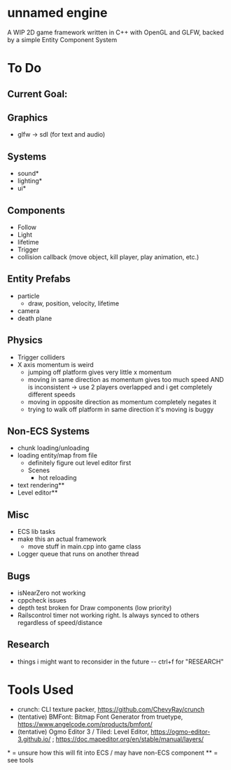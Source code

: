 # unnamed engine
A WIP 2D game framework written in C++ with OpenGL and GLFW, backed by a simple Entity Component System

# To Do 

## Current Goal: 

## Graphics
- glfw -> sdl (for text and audio)

## Systems
- sound\*
- lighting\*
- ui\*

## Components
- Follow
- Light 
- lifetime
- Trigger
- collision callback (move object, kill player, play animation, etc.)

## Entity Prefabs
- particle
    - draw, position, velocity, lifetime
- camera
- death plane

## Physics
- Trigger colliders
- X axis momentum is weird
    - jumping off platform gives very little x momentum 
    - moving in same direction as momentum gives too much speed AND is inconsistent -> use 2 players overlapped and i get completely different speeds
    - moving in opposite direction as momentum completely negates it 
    - trying to walk off platform in same direction it's moving is buggy

## Non-ECS Systems
- chunk loading/unloading
- loading entity/map from file
    - definitely figure out level editor first
    - Scenes
        - hot reloading
- text rendering\*\*
- Level editor\*\*

## Misc
- ECS lib tasks
- make this an actual framework 
    - move stuff in main.cpp into game class
- Logger queue that runs on another thread

## Bugs
- isNearZero not working
- cppcheck issues
- depth test broken for Draw components (low priority)
- Railscontrol timer not working right. Is always synced to others regardless of speed/distance

## Research
- things i might want to reconsider in the future -- ctrl+f for "RESEARCH" 

# Tools Used
- crunch: CLI texture packer, https://github.com/ChevyRay/crunch
- (tentative) BMFont: Bitmap Font Generator from truetype, https://www.angelcode.com/products/bmfont/
- (tentative) Ogmo Editor 3 / Tiled: Level Editor, https://ogmo-editor-3.github.io/ ; https://doc.mapeditor.org/en/stable/manual/layers/


\* = unsure how this will fit into ECS / may have non-ECS component
\*\* = see tools
